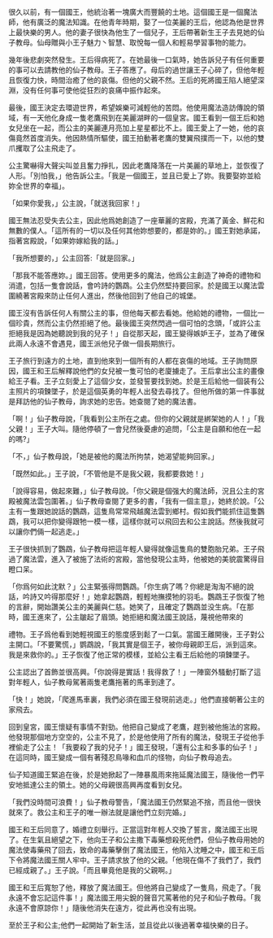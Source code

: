  很久以前，有一個國王，他統治著一塊廣大而豐饒的土地。這個國王是一個魔法師，他有廣泛的魔法知識。在他青年時期，娶了一位美麗的王后，他認為他是世界上最快樂的男人。他的妻子很快為他生了一個兒子，王后帶著新生王子去見她的仙子教母。仙母贈與小王子魅力丶智慧、取悅每一個人和輕易學習事物的能力。

幾年後悲劇突然發生。王后得病死了。在她最後一口氣時，她告訴兒子有任何重要的事可以去請教他的仙子教母。王子答應了。母后的過世讓王子心碎了，但他年輕且恢復力快，時間治癒了他的哀傷。但他的父親不然。王后的死將國王陷人絕望深淵，没有任何事可使他從狂烈的哀痛中振作起來。

最後，國王決定去環遊世界，希望娛樂可減輕他的苦悶。他使用魔法造訪傳說的領域，有一天他化身成一隻老鷹飛到在美麗湖畔的一個皇宮。國王看到一個王后和她女兒坐在一起，而公主的美麗連月亮加上星星都比不上。國王愛上了一她，他的哀傷竟然首度消失。他因熱情所驅使，國王拍動著老鷹的雙翼飛撲而一下，以他的雙爪攫取了公主飛走了。

公主驚嚇得大聲尖叫並且奮力掙扎，因此老鷹降落在一片美麗的草地上，並恢復了人形。「別怕我，」他告訴公主。「我是一個國王，並且已愛上了妳。我要娶妳並給妳全世界的幸福」。

「如果你愛我，」公主說，「就送我回家！」

國王無法忍受失去公主，因此他爲她創造了一座華麗的宮殿，充滿了黃金、鮮花和無數的僕人。「這所有的一切以及任何其他妳想要的，都是妳的。」國王對她承諾，指著宮殿說，「如果妳嫁給我的話。」

「我所想要的，」公主回答:「就是回家。」

「那我不能答應妳。」國王回答。使用更多的魔法，他爲公主創造了神奇的禮物和消遣，包括一隻會說話，會吟詩的鸚鵡。公主仍然堅持要回家。於是國王以魔法雲圍繞著宮殿來防止任何人進出，然後他回到了他自己的城堡。

國王沒有告訴任何人有關公主的事，但他每天都去看她。他給她的禮物，一個比一個珍貴，然而公主仍然拒絕了他。最後國王突然閃過一個可怕的念頭，「或許公主拒絕我是因為她聽說到我的兒子！」自從那天起，國王變得嫉妒王子，並為了確保此兩人永遠不會遇見，國王派他兒子做一個長期旅行。

王子旅行到遠方的土地，直到他來到一個所有的人都在哀傷的地域。王子詢問原因，國王和王后解釋說他們的女兒被一隻可怕的老廈擄走了。王后拿出公主的畫像給王子看。王子立刻愛上了這個少女，並發誓要找到她。於是王后給他一個装有公主照片的項鍊墜子，於是這個英勇的年輕人出發去尋找了。但他所做的第一件事就是拜訪他的仙子教母，詢求她的忠告。她查閱了她的魔法書。

「啊！」仙子教母說，「我看到公主所在之處。但你的父親就是綁架她的人！」「我父親！」王子大叫。隨他停頓了一會兒然後憂慮的追問，「公主是自願和他在一起的嗎?」


「不，」仙子教母說，「她是被他的魔法所拘禁，她渴望能夠回家。」

「既然如此。」王子說，「不管他是不是我父親，我都要救她！」

「說得容易，做起來難，」仙子教母說。「你父親是個强大的魔法師，況且公主的宮殿被魔法雲包圍著。」仙子教母查閱了更多的書，「我有一個主意」，她終於說。「公主有一隻跟她說話的鸚鵡，這隻鳥常常飛越魔法雲到鄉村。假如我們能抓住這隻鸚鵡，我可以把你變得跟牠一模一樣，這樣你就可以飛回去和公主說話。然後我就可以讓你們倆一起逃走。」

王子很快抓到了鸚鵡，仙子教母把這年輕人變得就像這隻鳥的雙胞胎兄弟。王子飛過了魔法雲，進入了被施了法術的宮殿，當他發現公主時，他被她的美貌震驚得目瞪口呆。

「你爲何如此沈默？」公主緊張得問鸚鵡。「你生病了嗎？你總是淘淘不絕的說話，吟詩又吟得那麼好！」她拿起鸚鵡，輕輕地撫摸牠的羽毛。鸚鵡王子恢復了牠的言辭，開始讚美公主的美麗與仁慈。她笑了，且確定了鸚鵡並没生病。「在那時，國王進來了，公主皺起了眉頭。她拒絕和魔法國王說話，蔑視他帶來的

禮物。王子爲他看到她輕視國王的態度感到鬆了一口氣。當國王離開後，王子對公主開口。「不要驚慌，」鹦鵡說，「我其實是個王子，被你母親即王后，派到這來。我是來救你的。」王子恢復了他正常的模樣，並給公主看王后給他的項鍊墜子。

公主認出了首飾並很高興。「你說得是實話！我得救了！」一陣窗外騷動打斷了這對年輕人，仙子教母駕著兩隻老鷹拖著的馬車到達了。

「快！」她說，「爬進馬車裏，我們必須在國王發現前逃走。」他們直接朝著公主的家飛去。

回到皇宮，國王懷疑有事情不對勁。他把自己變成了老鷹，趕到被他施法的宮殿。他發現那個地方空空的，公主不見了，於是他使用了所有的魔法，發現王子從他手裡偷走了公主！「我要殺了我的兒子！」國王發現，「還有公主和多事的仙子！」在這同時，國王變成一個有著殘忍鳥喙和血爪的怪物，向仙子教母追去。

仙子知道國王緊追在後，於是她掀起了一陣暴風雨來拖延魔法國王，隨後他一們平安地抵達公主的領土。她的父母親很高興再度看到女兒。

「我們没時間可浪費！」仙子教母警告，「魔法國王仍然緊追不捨，而且他一很快就來了。救公主和王子的唯一辦法就是讓他們立刻完婚。」

國王和王后同意了，婚禮立刻舉行。正當這對年輕人交換了誓言，魔法國王出現了。在生氣且絕望之下，他向王子和公主撒下毒藥想殺死他們，但仙子教母用她的魔法使毒藥飛了回去，致命的毒藥擊倒了魔法國王，他陷入沈睡之中，國王和王后下令將魔法國王關人牢中。王子請求放了他的父親。「他現在傷不了我們了，我們已經成親了。」王子說。「而且畢竟他是我的父親啊。」

國王和王后寬恕了他，釋放了魔法國王。但他將自己變成了一隻鳥，飛走了。「我永遠不會忘記這件事！」魔法國王用尖銳的聲音咒罵著他的兒子和仙子教母。「我永遠不會原諒你！」隨後他消失在遠方，從此再也没有出現。

至於王子和公主;他們一起開始了新生活，並且從此以後過著幸福快樂的日子。
